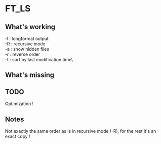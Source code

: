 # FT_LS

## What's working
-l : longformat output\
-R : recursive mode\
-a : show hidden files\
-r : reverse order\
-t : sort by last modification time\

## What's missing

## TODO
Optimization !

## Notes
Not exactly the same order as ls in recursive mode (-R), for the rest it's an exact copy !